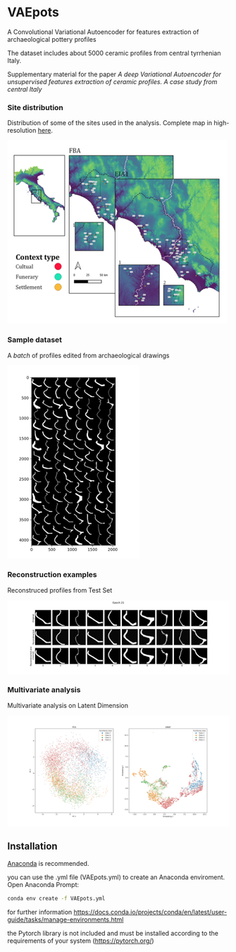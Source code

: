 # VAEpots
A Convolutional Variational Autoencoder for features extraction of archaeological pottery profiles

The dataset includes about 5000 ceramic profiles from central tyrrhenian Italy.

Supplementary material for the paper *A deep Variational Autoencoder for unsupervised features extraction of ceramic profiles. A case study from central Italy*

### Site distribution
Distribution of some of the sites used in the analysis. Complete map in high-resolution [here](https://github.com/lrncrd/VAEpots/blob/main/site_distribution.png). 

[<img src="https://github.com/lrncrd/VAEpots/blob/main/presentation/maps.jpg" width="500"/>](image.png)

### Sample dataset
A *batch* of profiles edited from archaeological drawings

[<img src="https://github.com/lrncrd/VAEpots/blob/main/presentation/batch.jpg" width="300"/>](image.png)

### Reconstruction examples
Reconstruced profiles from Test Set

[<img src="https://github.com/lrncrd/VAEpots/blob/main/imgs/Rec_20.jpg" width="700"/>](image.png)

### Multivariate analysis
Multivariate analysis on Latent Dimension

[<img src="https://github.com/lrncrd/VAEpots/blob/main/presentation/Reduction.jpg" width="800"/>](image.png)

## Installation

[Anaconda](https://www.anaconda.com/) is recommended.

you can use the .yml file (VAEpots.yml) to create an Anaconda enviroment. Open Anaconda Prompt:

```bash
conda env create -f VAEpots.yml
```

for further information https://docs.conda.io/projects/conda/en/latest/user-guide/tasks/manage-environments.html


the Pytorch library is not included and must be installed according to the requirements of your system (https://pytorch.org/)
